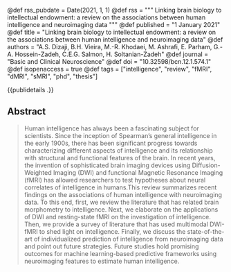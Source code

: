 @def rss_pubdate = Date(2021, 1, 1)
@def rss = """  Linking brain biology to intellectual endowment: a review on the associations between human intelligence and neuroimaging data  """
@def published = "1 January 2021"
@def title = "Linking brain biology to intellectual endowment: a review on the associations between human intelligence and neuroimaging data"
@def authors = "A.S. Dizaji, B.H. Vieira, M.-R. Khodaei, M. Ashrafi, E. Parham, G.-A. Hossein-Zadeh, C.E.G. Salmon, H. Soltanian-Zadeh"
@def journal = "Basic and Clinical Neuroscience"
@def doi = "10.32598/bcn.12.1.574.1"
@def isopenaccess = true
@def tags = ["intelligence", "review", "fMRI", "dMRI", "sMRI", "phd", "thesis"]


{{publidetails .}}



## Abstract
> Human intelligence has always been a fascinating subject for scientists. Since the inception of Spearman’s general intelligence in the early 1900s, there has been significant progress towards characterizing different aspects of intelligence and its relationship with structural and functional features of the brain. In recent years, the invention of sophisticated brain imaging devices using Diffusion-Weighted Imaging (DWI) and functional Magnetic Resonance Imaging (fMRI) has allowed researchers to test hypotheses about neural correlates of intelligence in humans.This review summarizes recent findings on the associations of human intelligence with neuroimaging data. To this end, first, we review the literature that has related brain morphometry to intelligence. Next, we elaborate on the applications of DWI and resting-state fMRI on the investigation of intelligence. Then, we provide a survey of literature that has used multimodal DWI-fMRI to shed light on intelligence. Finally, we discuss the state-of-the-art of individualized prediction of intelligence from neuroimaging data and point out future strategies. Future studies hold promising outcomes for machine learning-based predictive frameworks using neuroimaging features to estimate human intelligence. 